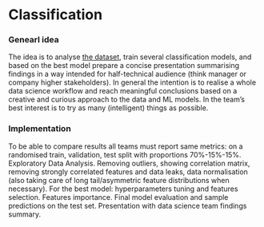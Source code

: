 # Classification
### Genearl idea
The idea is to analyse [the dataset](https://www.kaggle.com/datasets/fedesoriano/company-bankruptcy-prediction/data), train several 
classification models, and based on the best model prepare a concise 
presentation summarising findings in a way intended for half-technical audience (think manager or 
company higher stakeholders).
In general the intention is to realise a whole data science workflow and reach meaningful 
conclusions based on a creative and curious approach to the data and ML models.
In the team’s best interest is to try as many (intelligent) things as possible.
### Implementation
To be able to compare results all teams must report same metrics: on a randomised train, 
validation, test split with proportions 70%-15%-15%.
Exploratory Data Analysis. Removing outliers, showing correlation matrix, removing strongly 
correlated features and data leaks, data normalisation (also taking care of long tail/asymmetric 
feature distributions when necessary).
For the best model: hyperparameters tuning and features selection. Features importance.
Final model evaluation and sample predictions on the test set.
Presentation with data science team findings summary.
